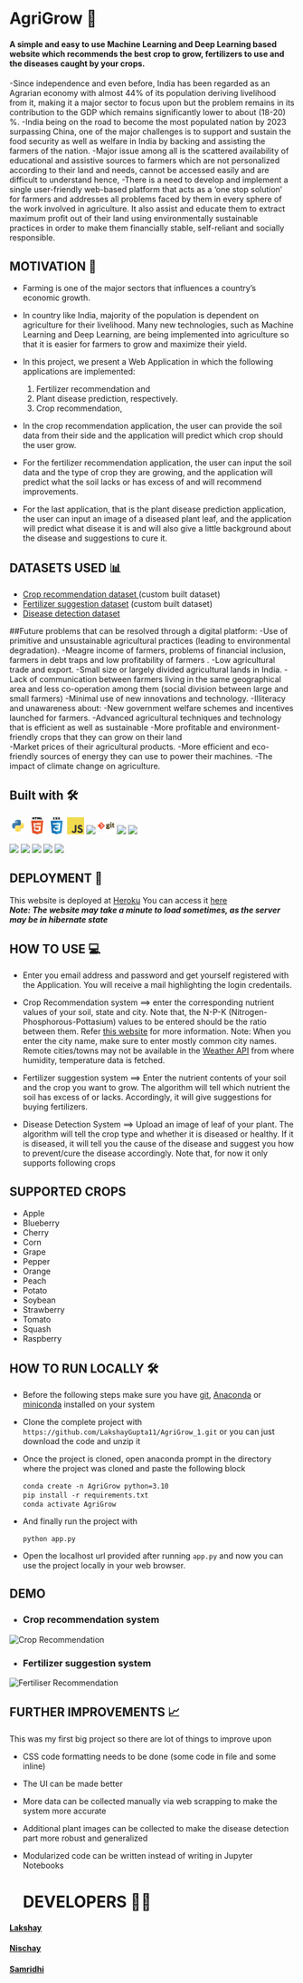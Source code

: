 # AgriGrow 🌿
#### A simple and easy to use Machine Learning and Deep Learning based website which recommends the best crop to grow, fertilizers to use and the diseases caught by your crops.

-Since independence and even before, India has been regarded as an Agrarian economy with almost 44% of its population deriving livelihood from it, making it a major sector to focus upon but the problem remains in its contribution to the GDP which remains significantly lower to about (18-20) %.
-India being on the road to become the most populated nation by 2023 surpassing China, one of the major challenges is to support and sustain the food security as well as welfare in India by backing and assisting the farmers of the nation.
-Major issue among all is the scattered availability of educational and assistive sources to farmers which are not personalized according to their land and needs, cannot be accessed easily and are difficult to understand hence,
-There is a need to develop and implement a single user-friendly web-based platform that acts as a ‘one stop solution’  for farmers and addresses all problems faced by them in every sphere of the work involved in agriculture. It also assist and educate them to extract maximum profit out of their land using environmentally sustainable practices in order to make them financially stable, self-reliant and socially responsible.



## MOTIVATION 💪
- Farming is one of the major sectors that influences a country’s economic growth. 

- In country like India, majority of the population is dependent on agriculture for their livelihood. Many new technologies, such as Machine Learning and Deep Learning, are being implemented into agriculture so that it is easier for farmers to grow and maximize their yield. 

- In this project, we present a Web Application in which the following applications are implemented: 
                


   1. Fertilizer recommendation and 
   2. Plant disease prediction, respectively. 
   3. Crop recommendation, 

- In the crop recommendation application, the user can provide the soil data from their side and the application will predict which crop should the user grow. 
    
- For the fertilizer recommendation application, the user can input the soil data and the type of crop they are growing, and the application will predict what the soil lacks or has excess of and will recommend improvements. 
    
- For the last application, that is the plant disease prediction application, the user can input an image of a diseased plant leaf, and the application will predict what disease it is and will also give a little background about the disease and suggestions to cure it.

## DATASETS USED 📊
- [Crop recommendation dataset ](https://www.kaggle.com/atharvaingle/crop-recommendation-dataset) (custom built dataset)
- [Fertilizer suggestion dataset](https://github.com/Gladiator07/Harvestify/blob/master/Data-processed/fertilizer.csv) (custom built dataset)
- [Disease detection dataset](https://www.kaggle.com/vipoooool/new-plant-diseases-dataset)

##Future problems that can be resolved through a digital platform: 
-Use of primitive and unsustainable agricultural practices (leading to environmental degradation).
-Meagre income of farmers, problems of financial inclusion, farmers in debt traps and low profitability of farmers .
-Low agricultural trade and export. 
-Small size or largely divided agricultural lands in India. 
-Lack of communication between farmers living in the same geographical area and less co-operation among them (social division between large and small farmers) 
-Minimal use of new innovations and technology.
-Illiteracy and unawareness about: 
-New government welfare schemes and incentives launched for farmers.
-Advanced agricultural techniques and technology that is efficient as well as sustainable
-More profitable and environment-friendly crops that they can grow on their land  
-Market prices of their agricultural products.
-More efficient and eco-friendly sources of energy they can use to power their machines. 
-The impact of climate change on agriculture.




## Built with 🛠️
<code><img height="30" src="https://raw.githubusercontent.com/github/explore/80688e429a7d4ef2fca1e82350fe8e3517d3494d/topics/python/python.png"></code>
<code><img height="30" src="https://raw.githubusercontent.com/github/explore/80688e429a7d4ef2fca1e82350fe8e3517d3494d/topics/html/html.png"></code>
<code><img height="30" src="https://raw.githubusercontent.com/github/explore/80688e429a7d4ef2fca1e82350fe8e3517d3494d/topics/css/css.png"></code>
<code><img height="30" src="https://raw.githubusercontent.com/github/explore/80688e429a7d4ef2fca1e82350fe8e3517d3494d/topics/javascript/javascript.png"></code>
<code><img height="30" src="https://github.com/tomchen/stack-icons/raw/master/logos/bootstrap.svg"></code>
<code><img height="30" src="https://raw.githubusercontent.com/github/explore/80688e429a7d4ef2fca1e82350fe8e3517d3494d/topics/git/git.png"></code>
<code><img height="30" src="https://symbols.getvecta.com/stencil_80/56_flask.3a79b5a056.jpg"></code>
<code><img height="30" src="https://cdn.iconscout.com/icon/free/png-256/heroku-225989.png"></code>

<code><img height="30" src="https://raw.githubusercontent.com/numpy/numpy/7e7f4adab814b223f7f917369a72757cd28b10cb/branding/icons/numpylogo.svg"></code>
<code><img height="30" src="https://raw.githubusercontent.com/pandas-dev/pandas/761bceb77d44aa63b71dda43ca46e8fd4b9d7422/web/pandas/static/img/pandas.svg"></code>
<code><img height="30" src="https://matplotlib.org/_static/logo2.svg"></code>
<code><img height="30" src="https://upload.wikimedia.org/wikipedia/commons/thumb/0/05/Scikit_learn_logo_small.svg/1280px-Scikit_learn_logo_small.svg.png"></code>
<code><img height="30" src="https://raw.githubusercontent.com/pytorch/pytorch/39fa0b5d0a3b966a50dcd90b26e6c36942705d6d/docs/source/_static/img/pytorch-logo-dark.svg"></code>

## DEPLOYMENT 🚀


 This website is deployed at [Heroku](https://www.heroku.com/)
 You can access it [here](https://AgriGrows.herokuapp.com/)
 <br>
 **_Note: The website may take a minute to load sometimes, as the server may be in hibernate state_**

## HOW TO USE 💻
- Enter you email address and password and get yourself registered with the Application. You will receive a mail highlighting the login credentails.
- Crop Recommendation system ==> enter the corresponding nutrient values of your soil, state and city. Note that, the N-P-K (Nitrogen-Phosphorous-Pottasium) values to be entered should be the ratio between them. Refer [this website](https://www.gardeningknowhow.com/garden-how-to/soil-fertilizers/fertilizer-numbers-npk.htm) for more information.
Note: When you enter the city name, make sure to enter mostly common city names. Remote cities/towns may not be available in the [Weather API](https://openweathermap.org/) from where humidity, temperature data is fetched.

- Fertilizer suggestion system ==> Enter the nutrient contents of your soil and the crop you want to grow. The algorithm will tell which nutrient the soil has excess of or lacks. Accordingly, it will give suggestions for buying fertilizers.

- Disease Detection System ==> Upload an image of leaf of your plant. The algorithm will tell the crop type and whether it is diseased or healthy. If it is diseased, it will tell you the cause of the disease and suggest you how to prevent/cure the disease accordingly.
Note that, for now it only supports following crops

## SUPPORTED CROPS
- Apple
- Blueberry
- Cherry
- Corn
- Grape
- Pepper
- Orange
- Peach
- Potato
- Soybean
- Strawberry
- Tomato
- Squash
- Raspberry

## HOW TO RUN LOCALLY 🛠️
- Before the following steps make sure you have [git](https://git-scm.com/download), [Anaconda](https://www.anaconda.com/) or [miniconda](https://docs.conda.io/en/latest/miniconda.html) installed on your system
- Clone the complete project with `https://github.com/LakshayGupta11/AgriGrow_1.git` or you can just download the code and unzip it


- Once the project is cloned, open anaconda prompt in the directory where the project was cloned and paste the following block
  ```
  conda create -n AgriGrow python=3.10
  pip install -r requirements.txt
  conda activate AgriGrow
  ```
- And finally run the project with
  ```
  python app.py
  ```
- Open the localhost url provided after running `app.py` and now you can use the project locally in your web browser.
## DEMO

- ### Crop recommendation system

![Crop Recommendation](https://user-images.githubusercontent.com/83203229/167293953-a40bbfdf-2a8f-4d2d-bbfa-929dec0d19f9.gif)

- ### Fertilizer suggestion system

![Fertiliser Recommendation](https://user-images.githubusercontent.com/83203229/167294466-b26375b9-1a8c-4e28-be5b-011f243b20e7.gif)


<!-- - ### Disease Detection system
![demo](https://media.giphy.com/media/NnMwEp2tGZdfnJbyjr/giphy.gif) -->







## FURTHER IMPROVEMENTS 📈
This was my first big project so there are lot of things to improve upon

- CSS code formatting needs to be done (some code in file and some inline)
- The UI can be made better
- More data can be collected manually via web scrapping to make the system more accurate 
- Additional plant images can be collected to make the disease detection part more robust and generalized
- Modularized code can be written instead of writing in Jupyter Notebooks

  # DEVELOPERS 👨‍💻

#### [Lakshay](https://github.com/LakshayGupta11)
#### [Nischay](https://github.com/NischayGoyal1)
#### [Samridhi](https://github.com/samridhikapoor)









